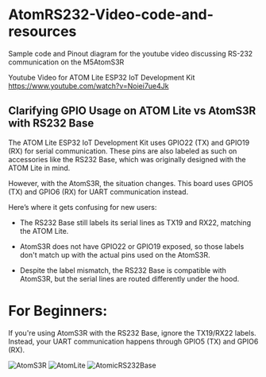 # AtomRS232-Video-code-and-resources
Sample code and Pinout diagram for the youtube video discussing RS-232 communication on the M5AtomS3R

Youtube Video for ATOM Lite ESP32 IoT Development Kit
https://www.youtube.com/watch?v=Noiei7ue4Jk

## Clarifying GPIO Usage on ATOM Lite vs AtomS3R with RS232 Base

The ATOM Lite ESP32 IoT Development Kit uses GPIO22 (TX) and GPIO19 (RX) for serial communication. These pins are also labeled as such on accessories like the RS232 Base, which was originally designed with the ATOM Lite in mind.

However, with the AtomS3R, the situation changes. This board uses GPIO5 (TX) and GPIO6 (RX) for UART communication instead.

Here’s where it gets confusing for new users:

* The RS232 Base still labels its serial lines as TX19 and RX22, matching the ATOM Lite.

*  AtomS3R does not have GPIO22 or GPIO19 exposed, so those labels don't match up with the actual pins used on the AtomS3R.

*  Despite the label mismatch, the RS232 Base is compatible with AtomS3R, but the serial lines are routed differently under the hood.

# For Beginners:
If you're using AtomS3R with the RS232 Base, ignore the TX19/RX22 labels. Instead, your UART communication happens through GPIO5 (TX) and GPIO6 (RX).

![AtomS3R](https://m5stack-doc.oss-cn-shenzhen.aliyuncs.com/680/C126_PinMap_01.jpg "AtomS3R")
![AtomLite](https://m5stack-doc.oss-cn-shenzhen.aliyuncs.com/673/C008_PinMap_01.jpg "AtomLite")
![AtomicRS232Base](https://static-cdn.m5stack.com/resource/docs/products/atom/Atomic%20RS232%20Base/img-9e1d7b17-ff71-4099-b13c-22f3a5baf48e.webp "AtomicRS232Base")

